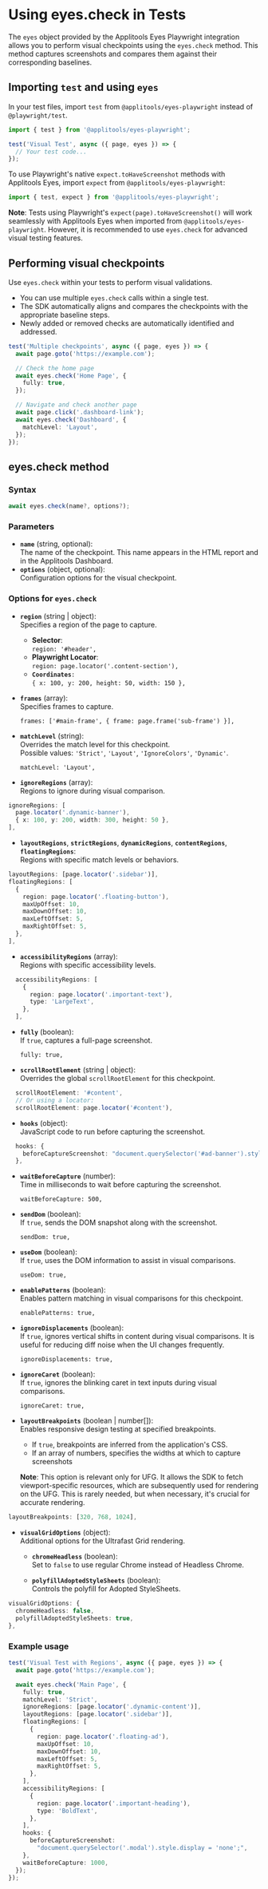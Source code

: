 # Using eyes.check in Tests

The `eyes` object provided by the Applitools Eyes Playwright integration allows you to perform visual checkpoints using the `eyes.check` method. This method captures screenshots and compares them against their corresponding baselines.

## Importing `test` and using `eyes`

In your test files, import `test` from `@applitools/eyes-playwright` instead of `@playwright/test`.

```typescript
import { test } from '@applitools/eyes-playwright';

test('Visual Test', async ({ page, eyes }) => {
  // Your test code...
});
```

To use Playwright's native `expect.toHaveScreenshot` methods with Applitools Eyes, import `expect` from `@applitools/eyes-playwright`:

```typescript
import { test, expect } from '@applitools/eyes-playwright';
```

**Note**: Tests using Playwright's `expect(page).toHaveScreenshot()` will work seamlessly with Applitools Eyes when imported from `@applitools/eyes-playwright`. However, it is recommended to use `eyes.check` for advanced visual testing features.

## Performing visual checkpoints

Use `eyes.check` within your tests to perform visual validations.

- You can use multiple `eyes.check` calls within a single test.
- The SDK automatically aligns and compares the checkpoints with the appropriate baseline steps.
- Newly added or removed checks are automatically identified and addressed.

```typescript
test('Multiple checkpoints', async ({ page, eyes }) => {
  await page.goto('https://example.com');

  // Check the home page
  await eyes.check('Home Page', {
    fully: true,
  });

  // Navigate and check another page
  await page.click('.dashboard-link');
  await eyes.check('Dashboard', {
    matchLevel: 'Layout',
  });
});
```

## eyes.check method

### Syntax

```typescript
await eyes.check(name?, options?);
```

### Parameters

- **`name`** (string, optional):  
  The name of the checkpoint. This name appears in the HTML report and in the Applitools Dashboard.
- **`options`** (object, optional):  
  Configuration options for the visual checkpoint.

### Options for `eyes.check`

- **`region`** (string | object):  
  Specifies a region of the page to capture.

  - **Selector**:  
    `region: '#header',`
  - **Playwright Locator**:  
    `region: page.locator('.content-section'),`
  - **`Coordinates`**`:`  
    `{ x: 100, y: 200, height: 50, width: 150 },`

- **`frames`** (array):  
  Specifies frames to capture.

  `frames: ['#main-frame', { frame: page.frame('sub-frame') }],`

- **`matchLevel`** (string):  
  Overrides the match level for this checkpoint.  
  Possible values: `'Strict'`, `'Layout'`, `'IgnoreColors'`, `'Dynamic'`.

  `matchLevel: 'Layout',`

- **`ignoreRegions`** (array):  
  Regions to ignore during visual comparison.

```typescript
ignoreRegions: [
  page.locator('.dynamic-banner'),
  { x: 100, y: 200, width: 300, height: 50 },
],
```

- **`layoutRegions`**, **`strictRegions`**, **`dynamicRegions`**, **`contentRegions`**, **`floatingRegions`**:  
  Regions with specific match levels or behaviors.

```typescript
layoutRegions: [page.locator('.sidebar')],
floatingRegions: [
  {
    region: page.locator('.floating-button'),
    maxUpOffset: 10,
    maxDownOffset: 10,
    maxLeftOffset: 5,
    maxRightOffset: 5,
  },
],
```

- **`accessibilityRegions`** (array):  
  Regions with specific accessibility levels.

```typescript
  accessibilityRegions: [
    {
      region: page.locator('.important-text'),
      type: 'LargeText',
    },
  ],
```

- **`fully`** (boolean):  
  If `true`, captures a full-page screenshot.

  `fully: true,`

- **`scrollRootElement`** (string | object):  
  Overrides the global `scrollRootElement` for this checkpoint.

```typescript
  scrollRootElement: '#content',
  // Or using a locator:
  scrollRootElement: page.locator('#content'),
```

- **`hooks`** (object):  
  JavaScript code to run before capturing the screenshot.

```typescript
  hooks: {
    beforeCaptureScreenshot: "document.querySelector('#ad-banner').style.display = 'none';",
  },
```

- **`waitBeforeCapture`** (number):  
  Time in milliseconds to wait before capturing the screenshot.

  `waitBeforeCapture: 500,`

- **`sendDom`** (boolean):  
  If `true`, sends the DOM snapshot along with the screenshot.

  `sendDom: true,`

- **`useDom`** (boolean):  
  If `true`, uses the DOM information to assist in visual comparisons.

  `useDom: true,`

- **`enablePatterns`** (boolean):  
  Enables pattern matching in visual comparisons for this checkpoint.

  `enablePatterns: true,`

- **`ignoreDisplacements`** (boolean):  
  If `true`, ignores vertical shifts in content during visual comparisons. It is useful for reducing diff noise when the UI changes frequently.

  `ignoreDisplacements: true,`

- **`ignoreCaret`** (boolean):  
  If `true`, ignores the blinking caret in text inputs during visual comparisons.

  `ignoreCaret: true,`

- **`layoutBreakpoints`** (boolean | number\[\]):  
  Enables responsive design testing at specified breakpoints.

  - If `true`, breakpoints are inferred from the application's CSS.
  - If an array of numbers, specifies the widths at which to capture screenshots

  **Note**: This option is relevant only for UFG. It allows the SDK to fetch viewport-specific resources, which are subsequently used for rendering on the UFG. This is rarely needed, but when necessary, it's crucial for accurate rendering.

```typescript
layoutBreakpoints: [320, 768, 1024],
```

- **`visualGridOptions`** (object):  
  Additional options for the Ultrafast Grid rendering.

  - **`chromeHeadless`** (boolean):  
    Set to `false` to use regular Chrome instead of Headless Chrome.

  - **`polyfillAdoptedStyleSheets`** (boolean):  
    Controls the polyfill for Adopted StyleSheets.

```typescript
visualGridOptions: {
  chromeHeadless: false,
  polyfillAdoptedStyleSheets: true,
},
```

### Example usage

```typescript
test('Visual Test with Regions', async ({ page, eyes }) => {
  await page.goto('https://example.com');

  await eyes.check('Main Page', {
    fully: true,
    matchLevel: 'Strict',
    ignoreRegions: [page.locator('.dynamic-content')],
    layoutRegions: [page.locator('.sidebar')],
    floatingRegions: [
      {
        region: page.locator('.floating-ad'),
        maxUpOffset: 10,
        maxDownOffset: 10,
        maxLeftOffset: 5,
        maxRightOffset: 5,
      },
    ],
    accessibilityRegions: [
      {
        region: page.locator('.important-heading'),
        type: 'BoldText',
      },
    ],
    hooks: {
      beforeCaptureScreenshot:
        "document.querySelector('.modal').style.display = 'none';",
    },
    waitBeforeCapture: 1000,
  });
});
```
